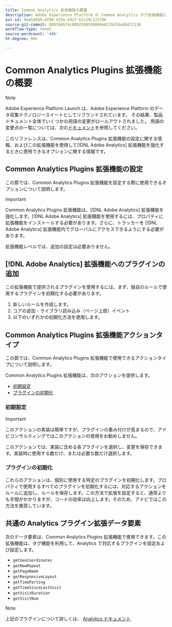```yaml
---
title: Common Analytics 拡張機能の概要
description: Adobe Experience Platform の Common Analytics タグ拡張機能について説明します。
exl-id: 9eeb4589-df90-4356-b927-b2c29c32370b
source-git-commit: 88939d674c0002590939004e0235d3da8b072118
workflow-type: tm+mt
source-wordcount: '406'
ht-degree: 90%

---
```


# Common Analytics Plugins 拡張機能の概要

>[!NOTE]
>
>Adobe Experience Platform Launch は、Adobe Experience Platform のデータ収集テクノロジースイートとしてリブランドされています。 その結果、製品ドキュメント全体でいくつかの用語の変更がロールアウトされました。 用語の変更点の一覧については、次の[ドキュメント](../../../term-updates.md)を参照してください。

このリファレンスは、Common Analytics Plugins 拡張機能の設定に関する情報、およびこの拡張機能を使用して[!DNL Adobe Analytics] 拡張機能を強化するときに使用できるオプションに関する情報です。

## Common Analytics Plugins 拡張機能の設定

この節では、Common Analytics Plugins 拡張機能を設定する際に使用できるオプションについて説明します。

>[!IMPORTANT]
>
>Common Analytics Plugins 拡張機能は、[!DNL Adobe Analytics] 拡張機能を強化します。[!DNL Adobe Analytics] 拡張機能を使用するには、プロパティに拡張機能をインストールする必要があります。さらに、トラッカーを [!DNL Adobe Analytics] 拡張機能内でグローバルにアクセスできるようにする必要があります。

拡張機能レベルでは、追加の設定は必要ありません。

## [!DNL Adobe Analytics] 拡張機能へのプラグインの追加

この拡張機能で提供されるプラグインを使用するには、まず、独自のルールで使用するプラグインを初期化する必要があります。

1. 新しいルールを作成します。
1. コアの追加 - ライブラリ読み込み（ページ上部）イベント
1. 以下のいずれかの初期化方法を使用します。

## Common Analytics Plugins 拡張機能アクションタイプ

この節では、Common Analytics Plugins 拡張機能で使用できるアクションタイプについて説明します。

Common Analytics Plugins 拡張機能は、次のアクションを提供します。

* [初期設定](#initialize)
* [プラグインの初期化](#initialize-plugin)

### 初期設定

>[!IMPORTANT]
>
>このアクションの実装は簡単ですが、プラグインの重み付けが高まるので、アドビコンサルティングではこのアクションの使用をお勧めしません。

このアクションでは、実装に含める各プラグインを選択し、変更を保存できます。実装時に使用する数だけ、または必要な数だけ選択します。

### プラグインの初期化

これらのアクションは、個別に使用する特定のプラグインを初期化します。プロパティで使用するすべてのプラグインを初期化するには、対応するアクションをルールに追加し、ルールを保存します。この方法で拡張を設定すると、通常よりも手間がかかりますが、コードの効率は向上します。そのため、アドビではこの方法を推奨しています。

## 共通の Analytics プラグイン拡張データ要素

次のデータ要素は、Common Analytics Plugins 拡張機能で使用できます。この拡張機能は、タグ機能を利用して、Analytics で対応するプラグインを設定および設定します。

* `getGeoCoordinates`
* `getNewRepeat`
* `getPageName`
* `getResponsiveLayout`
* `getTimeParting`
* `getTimeSinceLastVisit`
* `getVisitDuration`
* `getVisitNum`

>[!NOTE]
>
>上記のプラグインについて詳しくは、 [Analytics ドキュメント](https://experienceleague.adobe.com/docs/analytics/implementation/vars/plugins/impl-plugins.html?lang=ja).
